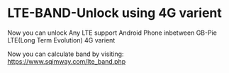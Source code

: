 # LTE-BAND-Unlock using 4G varient
Now you can unlock Any LTE support Android Phone inbetween GB-Pie LTE(Long Term Evolution) 4G varient
  
Now you can calculate band by visiting: https://www.sqimway.com/lte_band.php
 

